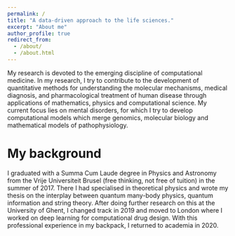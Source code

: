 ```yaml
---
permalink: /
title: "A data-driven approach to the life sciences."
excerpt: "About me"
author_profile: true
redirect_from: 
  - /about/
  - /about.html
---
```


My research is devoted to the emerging discipline of computational medicine. In my research, I try to contribute to the development of quantitative methods for understanding the molecular mechanisms, medical diagnosis, and pharmacological treatment of human disease through applications of mathematics, physics and computational science. My current focus lies on mental disorders, for which I try to develop computational models which merge genomics, molecular biology and mathematical models of pathophysiology. 


My background
======
I graduated with a Summa Cum Laude degree in Physics and Astronomy from the Vrije Universiteit Brusel (free thinking, not free of tuition) in the summer of 2017. There I had specialised in theoretical physics and wrote my thesis on the interplay between quantum many-body physics, quantum information and string theory. After doing further research on this at the University of Ghent, I changed track in 2019 and moved to London where I worked on deep learning for computational drug design. With this professional experience in my backpack, I returned to academia in 2020.  

